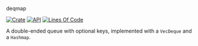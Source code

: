 deqmap

[![Crate](https://img.shields.io/crates/v/deqmap.svg)](https://crates.io/crates/deqmap)
[![API](https://docs.rs/deqmap/badge.svg)](https://docs.rs/deqmap/)
[![Lines Of Code](https://tokei.rs/b1/github/joseluis/deqmap?category=code)](https://github.com/joseluis/deqmap)

A double-ended queue with optional keys, implemented with a `VecDeque` and a `Hashmap`.

